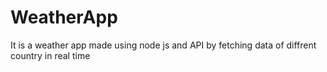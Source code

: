 # WeatherApp
It is a weather app made using node js and API by fetching data of diffrent country in real time 
